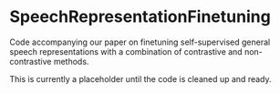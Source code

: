 # SpeechRepresentationFinetuning
Code accompanying our paper on finetuning self-supervised general speech representations with a combination of contrastive and non-contrastive methods.

This is currently a placeholder until the code is cleaned up and ready.
